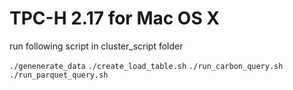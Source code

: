 # TPC-H 2.17 for Mac OS X

run following script in cluster_script folder

`./genenerate_data`
`./create_load_table.sh`
`./run_carbon_query.sh`
`./run_parquet_query.sh`

